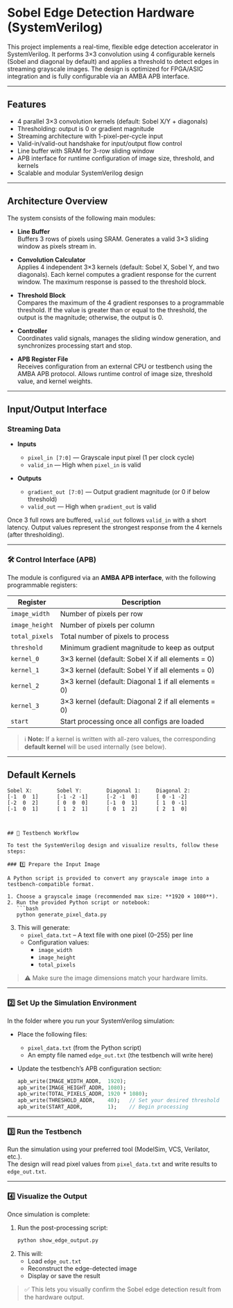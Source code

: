 # Sobel Edge Detection Hardware (SystemVerilog)

This project implements a real-time, flexible edge detection accelerator in SystemVerilog. It performs 3×3 convolution using 4 configurable kernels (Sobel and diagonal by default) and applies a threshold to detect edges in streaming grayscale images. The design is optimized for FPGA/ASIC integration and is fully configurable via an AMBA APB interface.

---

##  Features

- 4 parallel 3×3 convolution kernels (default: Sobel X/Y + diagonals)
- Thresholding: output is 0 or gradient magnitude
- Streaming architecture with 1-pixel-per-cycle input
- Valid-in/valid-out handshake for input/output flow control
- Line buffer with SRAM for 3-row sliding window
- APB interface for runtime configuration of image size, threshold, and kernels
- Scalable and modular SystemVerilog design

---

##  Architecture Overview

The system consists of the following main modules:

- **Line Buffer**  
  Buffers 3 rows of pixels using SRAM. Generates a valid 3×3 sliding window as pixels stream in.

- **Convolution Calculator**  
  Applies 4 independent 3×3 kernels (default: Sobel X, Sobel Y, and two diagonals). Each kernel computes a gradient response for the current window. The maximum response is passed to the threshold block.

- **Threshold Block**  
  Compares the maximum of the 4 gradient responses to a programmable threshold. If the value is greater than or equal to the threshold, the output is the magnitude; otherwise, the output is 0.

- **Controller**  
  Coordinates valid signals, manages the sliding window generation, and synchronizes processing start and stop.

- **APB Register File**  
  Receives configuration from an external CPU or testbench using the AMBA APB protocol. Allows runtime control of image size, threshold value, and kernel weights.

---

##  Input/Output Interface

###  Streaming Data

- **Inputs**
  - `pixel_in [7:0]` — Grayscale input pixel (1 per clock cycle)
  - `valid_in` — High when `pixel_in` is valid

- **Outputs**
  - `gradient_out [7:0]` — Output gradient magnitude (or 0 if below threshold)
  - `valid_out` — High when `gradient_out` is valid

Once 3 full rows are buffered, `valid_out` follows `valid_in` with a short latency. Output values represent the strongest response from the 4 kernels (after thresholding).

---

### 🛠️ Control Interface (APB)

The module is configured via an **AMBA APB interface**, with the following programmable registers:

| Register         | Description                                                                 |
|------------------|-----------------------------------------------------------------------------|
| `image_width`    | Number of pixels per row                                                    |
| `image_height`   | Number of pixels per column                                                 |
| `total_pixels`   | Total number of pixels to process                                           |
| `threshold`      | Minimum gradient magnitude to keep as output                                |
| `kernel_0`       | 3×3 kernel (default: Sobel X if all elements = 0)                           |
| `kernel_1`       | 3×3 kernel (default: Sobel Y if all elements = 0)                           |
| `kernel_2`       | 3×3 kernel (default: Diagonal 1 if all elements = 0)                        |
| `kernel_3`       | 3×3 kernel (default: Diagonal 2 if all elements = 0)                        |
| `start`          | Start processing once all configs are loaded                                |

> ℹ️ **Note:** If a kernel is written with all-zero values, the corresponding **default kernel** will be used internally (see below).

---

##  Default Kernels

```text
Sobel X:        Sobel Y:        Diagonal 1:     Diagonal 2:
[-1  0  1]      [-1 -2 -1]      [-2 -1  0]      [ 0 -1 -2]
[-2  0  2]      [ 0  0  0]      [-1  0  1]      [ 1  0 -1]
[-1  0  1]      [ 1  2  1]      [ 0  1  2]      [ 2  1  0]



## 🧪 Testbench Workflow

To test the SystemVerilog design and visualize results, follow these steps:

### 1️⃣ Prepare the Input Image

A Python script is provided to convert any grayscale image into a testbench-compatible format.

1. Choose a grayscale image (recommended max size: **1920 × 1080**).
2. Run the provided Python script or notebook:
   ```bash
   python generate_pixel_data.py
   ```
3. This will generate:
   - `pixel_data.txt` – A text file with one pixel (0–255) per line
   - Configuration values:
     - `image_width`
     - `image_height`
     - `total_pixels`

> ⚠️ Make sure the image dimensions match your hardware limits.

---

### 2️⃣ Set Up the Simulation Environment

In the folder where you run your SystemVerilog simulation:

- Place the following files:
  - `pixel_data.txt` (from the Python script)
  - An empty file named `edge_out.txt` (the testbench will write here)

- Update the testbench’s APB configuration section:
   ```systemverilog
   apb_write(IMAGE_WIDTH_ADDR,  1920);
   apb_write(IMAGE_HEIGHT_ADDR, 1080);
   apb_write(TOTAL_PIXELS_ADDR, 1920 * 1080);
   apb_write(THRESHOLD_ADDR,    40);   // Set your desired threshold
   apb_write(START_ADDR,        1);    // Begin processing
   ```

---

### 3️⃣ Run the Testbench

Run the simulation using your preferred tool (ModelSim, VCS, Verilator, etc.).  
The design will read pixel values from `pixel_data.txt` and write results to `edge_out.txt`.

---

### 4️⃣ Visualize the Output

Once simulation is complete:

1. Run the post-processing script:
   ```bash
   python show_edge_output.py
   ```
2. This will:
   - Load `edge_out.txt`
   - Reconstruct the edge-detected image
   - Display or save the result

> ✅ This lets you visually confirm the Sobel edge detection result from the hardware output.




